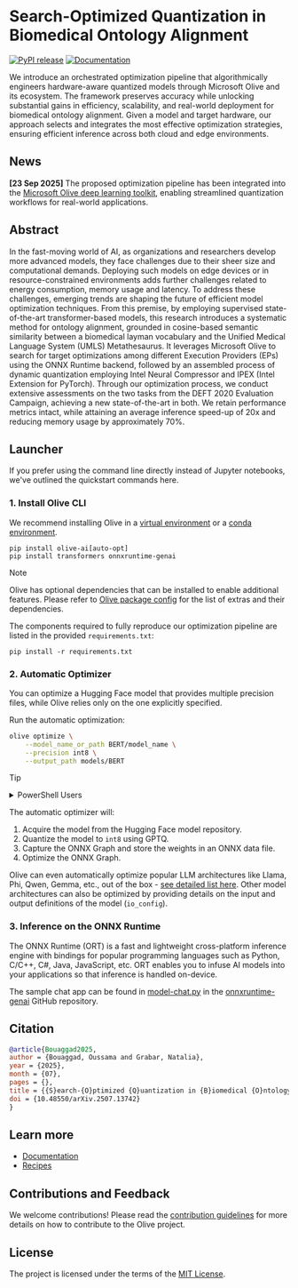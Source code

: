# Search-Optimized Quantization in Biomedical Ontology Alignment

[![PyPI release](https://img.shields.io/pypi/v/olive-ai)](https://pypi.org/project/olive-ai/)
[![Documentation](https://img.shields.io/website/https/microsoft.github.io/Olive?down_color=red&down_message=offline&up_message=online)](https://microsoft.github.io/Olive/)

We introduce an orchestrated optimization pipeline that algorithmically engineers hardware-aware quantized models through Microsoft Olive and its ecosystem. The framework preserves accuracy while unlocking substantial gains in efficiency, scalability, and real-world deployment for biomedical ontology alignment. Given a model and target hardware, our approach selects and integrates the most effective optimization strategies, ensuring efficient inference across both cloud and edge environments.


## News

**\[23 Sep 2025]** The proposed optimization pipeline has been integrated into the [Microsoft Olive deep learning toolkit](https://github.com/microsoft/Olive), enabling streamlined quantization workflows for real-world applications.



## Abstract

In the fast-moving world of AI, as organizations and researchers develop more advanced models, they face challenges due to their sheer size and computational demands. Deploying such models on edge devices or in resource-constrained environments adds further challenges related to energy consumption, memory usage and latency. To address these challenges, emerging trends are shaping the future of efficient model optimization techniques. From this premise, by employing supervised state-of-the-art transformer-based models, this research introduces a systematic method for ontology alignment, grounded in cosine-based semantic similarity between a biomedical layman vocabulary and the Unified Medical Language System (UMLS) Metathesaurus. It leverages Microsoft Olive to search for target optimizations among different Execution Providers (EPs) using the ONNX Runtime backend, followed by an assembled process of dynamic quantization employing Intel Neural Compressor and IPEX (Intel Extension for PyTorch). Through our optimization process, we conduct extensive assessments on the two tasks from the DEFT 2020 Evaluation Campaign, achieving a new state-of-the-art in both. We retain performance metrics intact, while attaining an average inference speed-up of 20x and reducing memory usage by approximately 70%.


## Launcher

If you prefer using the command line directly instead of Jupyter notebooks, we've outlined the quickstart commands here.

### 1. Install Olive CLI
We recommend installing Olive in a [virtual environment](https://docs.python.org/3/library/venv.html) or a [conda environment](https://docs.conda.io/projects/conda/en/latest/user-guide/tasks/manage-environments.html).

```
pip install olive-ai[auto-opt]
pip install transformers onnxruntime-genai
```
> [!NOTE]
> Olive has optional dependencies that can be installed to enable additional features. Please refer to [Olive package config](./olive/olive_config.json) for the list of extras and their dependencies.

The components required to fully reproduce our optimization pipeline are listed in the provided `requirements.txt`:

```
pip install -r requirements.txt
```

### 2. Automatic Optimizer

You can optimize a Hugging Face model that provides multiple precision files, while Olive relies only on the one explicitly specified.

Run the automatic optimization:

```bash
olive optimize \
    --model_name_or_path BERT/model_name \
    --precision int8 \
    --output_path models/BERT
```

>[!TIP]
><details>
><summary>PowerShell Users</summary>
>Line continuation between Bash and PowerShell are not interchangeable. If you are using PowerShell, then you can copy-and-paste the following command that uses compatible line continuation.
>
>```powershell
>olive optimize `
>    --model_name_or_path BERT/model_name `
>    --output_path models/BERT `
>    --precision int8
>```
</details>

The automatic optimizer will:

1. Acquire the model from the Hugging Face model repository.
1. Quantize the model to `int8` using GPTQ.
1. Capture the ONNX Graph and store the weights in an ONNX data file.
1. Optimize the ONNX Graph.

Olive can even automatically optimize popular LLM architectures like Llama, Phi, Qwen, Gemma, etc., out of the box - [see detailed list here](https://huggingface.co/docs/optimum/en/exporters/onnx/overview). Other model architectures can also be optimized by providing details on the input and output definitions of the model (`io_config`).

### 3. Inference on the ONNX Runtime

The ONNX Runtime (ORT) is a fast and lightweight cross-platform inference engine with bindings for popular programming languages such as Python, C/C++, C#, Java, JavaScript, etc. ORT enables you to infuse AI models into your applications so that inference is handled on-device.

The sample chat app can be found in [model-chat.py](https://github.com/microsoft/onnxruntime-genai/blob/main/examples/python/model-chat.py) in the [onnxruntime-genai](https://github.com/microsoft/onnxruntime-genai/) GitHub repository.


## Citation

```bibtex
@article{Bouaggad2025,
author = {Bouaggad, Oussama and Grabar, Natalia},
year = {2025},
month = {07},
pages = {},
title = {{S}earch-{O}ptimized {Q}uantization in {B}iomedical {O}ntology {A}lignment},
doi = {10.48550/arXiv.2507.13742}
}
```


## Learn more

- [Documentation](https://microsoft.github.io/Olive)
- [Recipes](https://github.com/microsoft/olive-recipes)


## Contributions and Feedback

We welcome contributions! Please read the [contribution guidelines](./CONTRIBUTING.md) for more details on how to contribute to the Olive project.


## License

The project is licensed under the terms of the [MIT License](./LICENSE).
